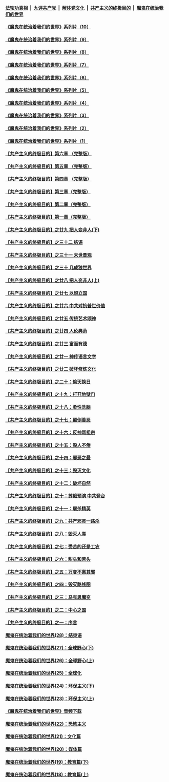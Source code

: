 ####  [法轮功真相](../../../../basic/blob/master/README.md?t=09040302) &nbsp;|&nbsp; [九评共产党](../../../../9ping.md/blob/master/README.md?t=09040302) &nbsp;|&nbsp; [解体党文化](../../../../jtdwh.md/blob/master/README.md?t=09040302)  &nbsp;|&nbsp; [共产主义的终极目的](../../../../gczydzjmd.md/blob/master/README.md?t=09040302) &nbsp;|&nbsp; [魔鬼在统治我们的世界](../../../../mgztzwmdsj.md/blob/master/README.md?t=09040302) 

#### [《魔鬼在统治着我们的世界》系列片（10）](../pages/nsc422/n12292670.md?t=09040302) 

#### [《魔鬼在统治着我们的世界》系列片（9）](../pages/nsc422/n12290859.md?t=09040302) 

#### [《魔鬼在统治着我们的世界》系列片（8）](../pages/nsc422/n12287445.md?t=09040302) 

#### [《魔鬼在统治着我们的世界》系列片（7）](../pages/nsc422/n12283425.md?t=09040302) 

#### [《魔鬼在统治着我们的世界》系列片（6）](../pages/nsc422/n12282314.md?t=09040302) 

#### [《魔鬼在统治着我们的世界》系列片（5）](../pages/nsc422/n12281419.md?t=09040302) 

#### [《魔鬼在统治着我们的世界》系列片（4）](../pages/nsc422/n12274024.md?t=09040302) 

#### [《魔鬼在统治着我们的世界》系列片（3）](../pages/nsc422/n12271322.md?t=09040302) 

#### [《魔鬼在统治着我们的世界》系列片（2）](../pages/nsc422/n12269049.md?t=09040302) 

#### [《魔鬼在统治着我们的世界》系列片（1）](../pages/nsc422/n12267575.md?t=09040302) 

#### [【共产主义的终极目的】第六章 （完整版）](../pages/nsc422/n11428913.md?t=09040302) 

#### [【共产主义的终极目的】第五章 （完整版）](../pages/nsc422/n11428912.md?t=09040302) 

#### [【共产主义的终极目的】第四章 （完整版）](../pages/nsc422/n11428907.md?t=09040302) 

#### [【共产主义的终极目的】第三章（完整版）](../pages/nsc422/n11428848.md?t=09040302) 

#### [【共产主义的终极目的】第二章（完整版）](../pages/nsc422/n11428831.md?t=09040302) 

#### [【共产主义的终极目的】第一章（完整版）](../pages/nsc422/n11417651.md?t=09040302) 

#### [【共产主义的终极目的】之廿九 把人变非人(下)](../pages/nsc422/n11344140.md?t=09040302) 

#### [【共产主义的终极目的】之三十二 结语](../pages/nsc422/n11360535.md?t=09040302) 

#### [【共产主义的终极目的】之三十一 末世景观](../pages/nsc422/n11351129.md?t=09040302) 

#### [【共产主义的终极目的】之三十 几成狼世界](../pages/nsc422/n11348280.md?t=09040302) 

#### [【共产主义的终极目的】之廿八 把人变非人(上)](../pages/nsc422/n11340492.md?t=09040302) 

#### [【共产主义的终极目的】之廿七 以恨立国](../pages/nsc422/n11336944.md?t=09040302) 

#### [【共产主义的终极目的】之廿六 中共对抗普世价值](../pages/nsc422/n11324785.md?t=09040302) 

#### [【共产主义的终极目的】之廿五 传统艺术颂神](../pages/nsc422/n11296396.md?t=09040302) 

#### [【共产主义的终极目的】之廿四 人伦典范](../pages/nsc422/n11296397.md?t=09040302) 

#### [【共产主义的终极目的】之廿三 富而有德](../pages/nsc422/n11283598.md?t=09040302) 

#### [【共产主义的终极目的】之廿一 神传语言文字](../pages/nsc422/n11263265.md?t=09040302) 

#### [【共产主义的终极目的】之廿二 破坏修炼文化](../pages/nsc422/n11245728.md?t=09040302) 

#### [【共产主义的终极目的】之二十：偷天换日](../pages/nsc422/n11238846.md?t=09040302) 

#### [【共产主义的终极目的】之十九：打开地狱门](../pages/nsc422/n11206376.md?t=09040302) 

#### [【共产主义的终极目的】之十八：柔性洗脑](../pages/nsc422/n11199994.md?t=09040302) 

#### [【共产主义的终极目的】之十七：颠倒善恶](../pages/nsc422/n11179782.md?t=09040302) 

#### [【共产主义的终极目的】之十六：反神骂祖宗](../pages/nsc422/n11166798.md?t=09040302) 

#### [【共产主义的终极目的】之十五：毁人不倦](../pages/nsc422/n11166792.md?t=09040302) 

#### [【共产主义的终极目的】之十四：邪恶之最](../pages/nsc422/n11150249.md?t=09040302) 

#### [【共产主义的终极目的】之十三：毁灭文化](../pages/nsc422/n11135227.md?t=09040302) 

#### [【共产主义的终极目的】之十二：破坏自然](../pages/nsc422/n11135214.md?t=09040302) 

#### [【共产主义的终极目的】之十：苏俄预演 中共登台](../pages/nsc422/n11118424.md?t=09040302) 

#### [【共产主义的终极目的】之十一：屠杀精英](../pages/nsc422/n11118442.md?t=09040302) 

#### [【共产主义的终极目的】之九：共产邪灵一路杀](../pages/nsc422/n11114139.md?t=09040302) 

#### [【共产主义的终极目的】之八：毁灭人类](../pages/nsc422/n11108503.md?t=09040302) 

#### [【共产主义的终极目的】之七：受苦的还是工农](../pages/nsc422/n11101809.md?t=09040302) 

#### [【共产主义的终极目的】之六：甜头和苦头](../pages/nsc422/n11096971.md?t=09040302) 

#### [【共产主义的终极目的】之五：万变不离其邪](../pages/nsc422/n11091285.md?t=09040302) 

#### [【共产主义的终极目的】之四：毁灭路线图](../pages/nsc422/n11086284.md?t=09040302) 

#### [【共产主义的终极目的】之三：马克思魔变](../pages/nsc422/n11061941.md?t=09040302) 

#### [【共产主义的终极目的】之二：中心之国](../pages/nsc422/n11047728.md?t=09040302) 

#### [【共产主义的终极目的】之一：序言](../pages/nsc422/n11086077.md?t=09040302) 

#### [魔鬼在统治着我们的世界(28)：结束语](../pages/nsc422/n10936246.md?t=09040302) 

#### [魔鬼在统治着我们的世界(27)：全球野心(下)](../pages/nsc422/n10928319.md?t=09040302) 

#### [魔鬼在统治着我们的世界(26)：全球野心(上)](../pages/nsc422/n10900318.md?t=09040302) 

#### [魔鬼在统治着我们的世界(25)：全球化](../pages/nsc422/n10788205.md?t=09040302) 

#### [魔鬼在统治着我们的世界(24)：环保主义(下)](../pages/nsc422/n10695307.md?t=09040302) 

#### [魔鬼在统治着我们的世界(23)：环保主义(上)](../pages/nsc422/n10688613.md?t=09040302) 

#### [《魔鬼在统治着我们的世界》音频下载](../pages/nsc422/n10635553.md?t=09040302) 

#### [魔鬼在统治着我们的世界(22)：恐怖主义](../pages/nsc422/n10614727.md?t=09040302) 

#### [魔鬼在统治着我们的世界(21)：文化篇](../pages/nsc422/n10597706.md?t=09040302) 

#### [魔鬼在统治着我们的世界(20)：媒体篇](../pages/nsc422/n10586579.md?t=09040302) 

#### [魔鬼在统治着我们的世界(19)：教育篇(下)](../pages/nsc422/n10564808.md?t=09040302) 

#### [魔鬼在统治着我们的世界(18)：教育篇(上)](../pages/nsc422/n10526970.md?t=09040302) 

